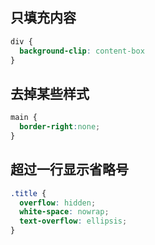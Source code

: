 ## 只填充内容

```css
div {
  background-clip: content-box
}
```



## 去掉某些样式

```css
main {
  border-right:none;
}
```

## 超过一行显示省略号

```css
.title {
  overflow: hidden;
  white-space: nowrap;
  text-overflow: ellipsis;
}
```

